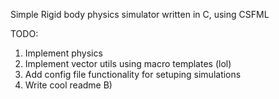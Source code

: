 Simple Rigid body physics simulator written in C, using CSFML

TODO:
1. Implement physics
2. Implement vector utils using macro templates (lol)
3. Add config file functionality for setuping simulations
4. Write cool readme B)